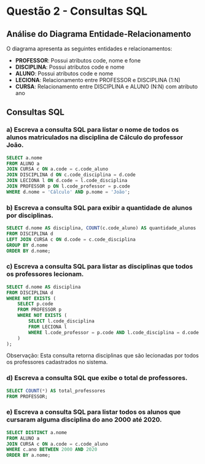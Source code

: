 # Questão 2 - Consultas SQL

## Análise do Diagrama Entidade-Relacionamento

O diagrama apresenta as seguintes entidades e relacionamentos:

- **PROFESSOR**: Possui atributos code, nome e fone
- **DISCIPLINA**: Possui atributos code e nome
- **ALUNO**: Possui atributos code e nome
- **LECIONA**: Relacionamento entre PROFESSOR e DISCIPLINA (1:N)
- **CURSA**: Relacionamento entre DISCIPLINA e ALUNO (N:N) com atributo ano

## Consultas SQL

### a) Escreva a consulta SQL para listar o nome de todos os alunos matriculados na disciplina de Cálculo do professor João.

```sql
SELECT a.nome
FROM ALUNO a
JOIN CURSA c ON a.code = c.code_aluno
JOIN DISCIPLINA d ON c.code_disciplina = d.code
JOIN LECIONA l ON d.code = l.code_disciplina
JOIN PROFESSOR p ON l.code_professor = p.code
WHERE d.nome = 'Cálculo' AND p.nome = 'João';
```

### b) Escreva a consulta SQL para exibir a quantidade de alunos por disciplinas.

```sql
SELECT d.nome AS disciplina, COUNT(c.code_aluno) AS quantidade_alunos
FROM DISCIPLINA d
LEFT JOIN CURSA c ON d.code = c.code_disciplina
GROUP BY d.nome
ORDER BY d.nome;
```

### c) Escreva a consulta SQL para listar as disciplinas que todos os professores lecionam.

```sql
SELECT d.nome AS disciplina
FROM DISCIPLINA d
WHERE NOT EXISTS (
    SELECT p.code
    FROM PROFESSOR p
    WHERE NOT EXISTS (
        SELECT l.code_disciplina
        FROM LECIONA l
        WHERE l.code_professor = p.code AND l.code_disciplina = d.code
    )
);
```

Observação: Esta consulta retorna disciplinas que são lecionadas por todos os professores cadastrados no sistema.

### d) Escreva a consulta SQL que exibe o total de professores.

```sql
SELECT COUNT(*) AS total_professores
FROM PROFESSOR;
```

### e) Escreva a consulta SQL para listar todos os alunos que cursaram alguma disciplina do ano 2000 até 2020.

```sql
SELECT DISTINCT a.nome
FROM ALUNO a
JOIN CURSA c ON a.code = c.code_aluno
WHERE c.ano BETWEEN 2000 AND 2020
ORDER BY a.nome;
```
